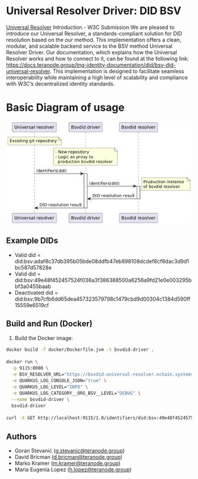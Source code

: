 # Universal Resolver Driver: DID BSV
[Universal Resolver](https://github.com/decentralized-identity/universal-resolver/) Introduction - W3C Submission
We are pleased to introduce our Universal Resolver, a standards-compliant solution for DID resolution based on the our method. This implementation offers a clean, modular, and scalable backend service to the BSV method Universal Resolver Driver.
Our documentation, which explains how the  Universal Resolver works and how to connect to it, can be found at the following link: https://docs.teranode.group/tng-identity-documentation/did/bsv-did-universal-resolver.
This implementation is designed to facilitate seamless interoperability while maintaining a high level of scalability and compliance with W3C’s decentralized identity standards.

# Basic Diagram of usage
![img.png](img.png)

## Example DIDs
* Valid did = did:bsv:adaf8c37db395b05bde08ddfb47eb898108dcdef8cf8dac3d9d1bc587d57828e
* Valid did = did:bsv:49e48f452457524f036a3f386388500a6256a9fd21e0e003295bbf3a0455baab
* Deactivated did = did:bsv:9b7cfb6dd65dea457323579798c1479cbd9d00304c1384d590ff15559e6519cf

## Build and Run (Docker)

1. Build the Docker image:
```bash
docker build -f docker/Dockerfile.jvm -t bsvdid-driver .

docker run \
  -p 9115:8080 \
  -e BSV_RESOLVER_URL="https://bsvdid-universal-resolver.nchain.systems" \
  -e QUARKUS_LOG_CONSOLE_JSON="true" \
  -e QUARKUS_LOG_LEVEL="INFO" \
  -e QUARKUS_LOG_CATEGORY__ORG_BSV__LEVEL="DEBUG" \
  --name bsvdid-driver \
  bsvdid-driver

curl -X GET http://localhost:9115/1.0/identifiers/did:bsv:49e48f452457524f036a3f386388500a6256a9fd21e0e003295bbf3a0455baab
```  

## Authors
* Goran Stevanić (g.stevanic@teranode.group)
* David Bricman (d.bricman@teranode.group)
* Marko Kramer (m.kramer@teranode.group)
* Maria Eugenia Lopez (h.lopez@teranode.group)
